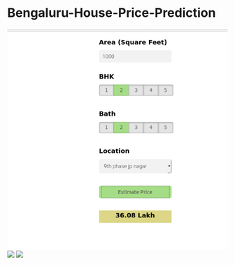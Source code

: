 # Bengaluru-House-Price-Prediction


![](images/picture1.png)
![](Bengaluru-House-Price-Prediction/images/picture2.png)
![](Bengaluru-House-Price-Prediction/images/picture3.png)

